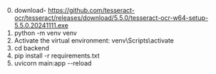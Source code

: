 0. download- https://github.com/tesseract-ocr/tesseract/releases/download/5.5.0/tesseract-ocr-w64-setup-5.5.0.20241111.exe
1. python -m venv venv
2. Activate the virtual environment:
venv\Scripts\activate
3. cd backend
4. pip install -r requirements.txt
5. uvicorn main:app --reload

